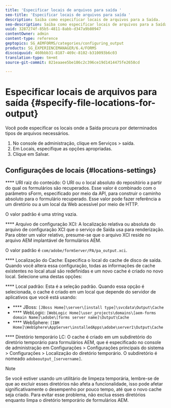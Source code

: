 ```yaml
---
title: 'Especificar locais de arquivos para saída '
seo-title: 'Especificar locais de arquivos para saída '
description: Saiba como especificar locais de arquivos para a Saída.
seo-description: Saiba como especificar locais de arquivos para a Saída.
uuid: 3287274f-85b5-4811-8abb-d347a9b80947
contentOwner: admin
content-type: reference
geptopics: SG_AEMFORMS/categories/configuring_output
products: SG_EXPERIENCEMANAGER/6.4/FORMS
discoiquuid: 460bbb31-8187-469c-8102-b310093b6c03
translation-type: tm+mt
source-git-commit: 821eaaee5be186c2c396ce19d1414475fe2658cd

---
```



# Especificar locais de arquivos para saída {#specify-file-locations-for-output}

Você pode especificar os locais onde a Saída procura por determinados tipos de arquivos necessários.

1. No console de administração, clique em Serviços > saída.
1. Em Locais, especifique as opções apropriadas.
1. Clique em Salvar.

## Configurações de locais {#locations-settings}

**** URI raiz do conteúdo: O URI ou o local absoluto do repositório a partir do qual os formulários são recuperados. Esse valor é combinado com o parâmetro sForm, especificado por meio da API, para construir o caminho absoluto para o formulário recuperado. Esse valor pode fazer referência a um diretório ou a um local da Web acessível por meio de HTTP.

O valor padrão é uma string vazia.

**** Arquivo de configuração XCI: A localização relativa ou absoluta do arquivo de configuração XCI que o serviço de Saída usa para renderização. Para obter um valor relativo, presume-se que o arquivo XCI reside no arquivo AEM implantável de formulários AEM.

O valor padrão é `com/adobe/formServer/PA/pa_output.xci`.

**** Localização do Cache: Especifica o local do cache de disco de saída. Quando você altera essa configuração, todas as informações de cache existentes no local atual são redefinidas e um novo cache é criado no novo local. Selecione uma destas opções:

**** Local padrão: Esta é a seleção padrão. Quando essa opção é selecionada, o cache é criado em um local que depende do servidor de aplicativos que você está usando:

* **** JBoss: `[JBoss Home]\server\[install type]\svcdata\Output\Cache`
* **** WebLogic: `[WebLogic Home]\user_projects\domains\[aem-forms domain Name]\adobe\[forms server name]\Output\Cache`
* **** WebSphere: `[IBM Home]\WebSphere\AppServer\installedApps\adobe\server1\Output\Cache`

**** Diretório temporário LC: O cache é criado em um subdiretório do diretório temporário para formulários AEM, que é especificado no console de administração em Configurações > Configurações principais do sistema > Configurações > Localização do diretório temporário. O subdiretório é nomeado `adobeoutput_[servername]`.

>[!NOTE]
>
>Se você estiver usando um utilitário de limpeza temporária, lembre-se de que ao excluir esses diretórios não afeta a funcionalidade, isso pode afetar significativamente o desempenho por pouco tempo, até que o novo cache seja criado. Para evitar esse problema, não exclua esses diretórios enquanto limpa o diretório temporário de formulários AEM.

